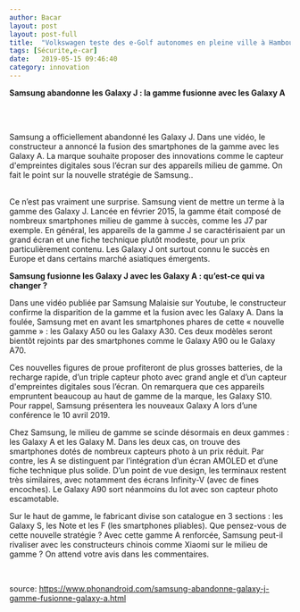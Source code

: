 ```yaml
---
author: Bacar
layout: post
layout: post-full
title:  "Volkswagen teste des e-Golf autonomes en pleine ville à Hambourg"
tags: [Sécurite,e-car]
date:   2019-05-15 09:46:40
category: innovation
---
```



**Samsung abandonne les Galaxy J : la gamme fusionne avec les Galaxy A**

<br/>
<br/>

Samsung a officiellement abandonné les Galaxy J. Dans une vidéo, le constructeur a annoncé la fusion des smartphones de la gamme avec les Galaxy A. La marque souhaite proposer des innovations comme le capteur d'empreintes digitales sous l’écran sur des appareils milieu de gamme. On fait le point sur la nouvelle stratégie de Samsung..

<br/>
Ce n’est pas vraiment une surprise. Samsung vient de mettre un terme à la gamme des Galaxy J. Lancée en février 2015, la gamme était composé de nombreux smartphones milieu de gamme à succès, comme les J7 par exemple. En général, les appareils de la gamme J se caractérisaient par un grand écran et une fiche technique plutôt modeste, pour un prix particulièrement contenu. Les Galaxy J ont surtout connu le succès en Europe et dans certains marché asiatiques émergents.


**Samsung fusionne les Galaxy J avec les Galaxy A : qu’est-ce qui va changer ?**
<br/>

Dans une vidéo publiée par Samsung Malaisie sur Youtube, le constructeur confirme la disparition de la gamme et la fusion avec les Galaxy A. Dans la foulée, Samsung met en avant les smartphones phares de cette « nouvelle gamme » : les Galaxy A50 ou les Galaxy A30. Ces deux modèles seront bientôt rejoints par des smartphones comme le Galaxy A90 ou le Galaxy A70.

Ces nouvelles figures de proue profiteront de plus grosses batteries, de la recharge rapide, d’un triple capteur photo avec grand angle et d’un capteur d'empreintes digitales sous l’écran. On remarquera que ces appareils empruntent beaucoup au haut de gamme de la marque, les Galaxy S10. Pour rappel, Samsung présentera les nouveaux Galaxy A lors d’une conférence le 10 avril 2019.

Chez Samsung, le milieu de gamme se scinde désormais en deux gammes : les Galaxy A et les Galaxy M. Dans les deux cas, on trouve des smartphones dotés de nombreux capteurs photo à un prix réduit. Par contre, les A se distinguent par l’intégration d’un écran AMOLED et d’une fiche technique plus solide. D’un point de vue design, les terminaux restent très similaires, avec notamment des écrans Infinity-V (avec de fines encoches). Le Galaxy A90 sort néanmoins du lot avec son capteur photo escamotable.

Sur le haut de gamme, le fabricant divise son catalogue en 3 sections : les Galaxy S, les Note et les F (les smartphones pliables). Que pensez-vous de cette nouvelle stratégie ? Avec cette gamme A renforcée, Samsung peut-il rivaliser avec les constructeurs chinois comme Xiaomi sur le milieu de gamme ? On attend votre avis dans les commentaires.

<br/>

source: <https://www.phonandroid.com/samsung-abandonne-galaxy-j-gamme-fusionne-galaxy-a.html>
